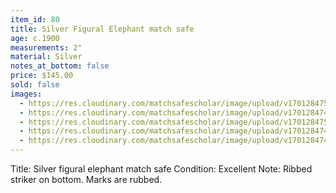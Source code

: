 ```yaml
---
item_id: 80
title: Silver Figural Elephant match safe
age: c.1900
measurements: 2"
material: Silver
notes_at_bottom: false
price: $145.00
sold: false
images:
  - https://res.cloudinary.com/matchsafescholar/image/upload/v1701284751/elephant_flat1.jpg
  - https://res.cloudinary.com/matchsafescholar/image/upload/v1701284744/elephant_flat_open.jpg
  - https://res.cloudinary.com/matchsafescholar/image/upload/v1701284755/elephant_flat3.jpg
  - https://res.cloudinary.com/matchsafescholar/image/upload/v1701284748/elephant_flat1.1.jpg
  - https://res.cloudinary.com/matchsafescholar/image/upload/v1701284741/elephant_flat_mark.jpg
---
```

Title:		Silver figural elephant match safe 
Condition:	Excellent
Note:		Ribbed striker on bottom. Marks are rubbed.